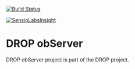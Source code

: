[![Build Status](https://travis-ci.org/Darkmira/drop-observer.svg?branch=develop)](https://travis-ci.org/Darkmira/drop-observer)
  
[![SensioLabsInsight](https://insight.sensiolabs.com/projects/46356d02-f97a-4f9c-80d2-634380693915/big.png)](https://insight.sensiolabs.com/projects/46356d02-f97a-4f9c-80d2-634380693915)
# DROP obServer 
DROP obServer project is part of the DROP project.
